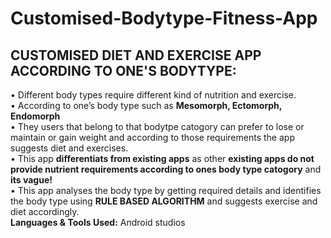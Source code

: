 # Customised-Bodytype-Fitness-App
## CUSTOMISED DIET AND EXERCISE APP ACCORDING TO ONE'S BODYTYPE:

• Different body types require different kind of nutrition and exercise.<br>
• According to one’s body type such as **Mesomorph, Ectomorph, Endomorph** <br>
• They users that belong to that bodytpe catogory can prefer to lose or maintain or gain weight and according to those requirements the app suggests diet and exercises.<br>
• This app **differentiats from existing apps</b>** as other **existing apps do not provide nutrient requirements according to ones body type catogory** and **its vague!**<br>
• This app analyses the body type by getting required details and identifies the body type using **RULE BASED ALGORITHM** and suggests exercise and diet accordingly.<br>
 **Languages & Tools Used:** Android studios

